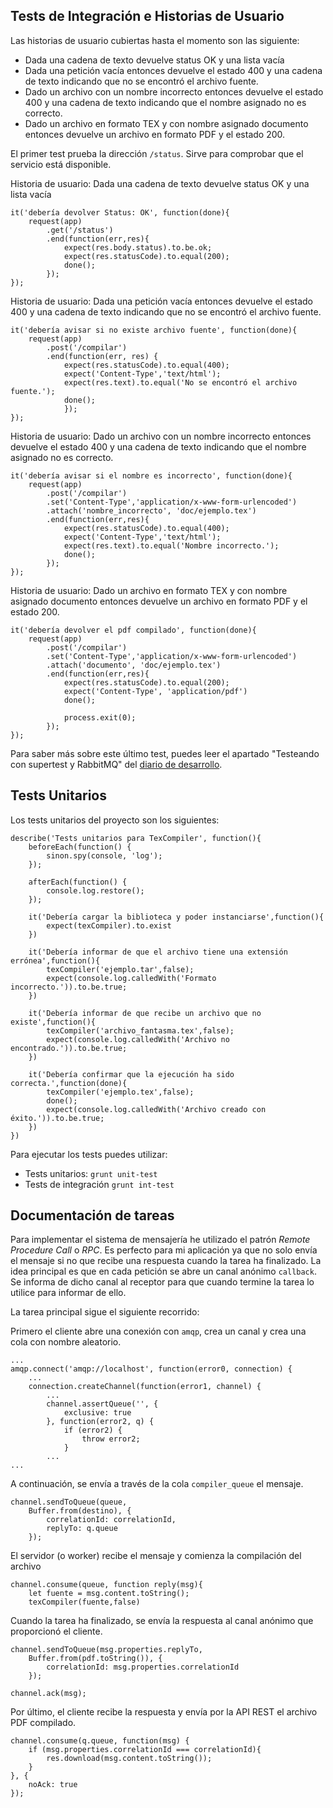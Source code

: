 <!-- tests.md -->
## Tests de Integración e Historias de Usuario
Las historias de usuario cubiertas hasta el momento son las siguiente:
* Dada una cadena de texto devuelve status OK y una lista vacía 
* Dada una petición vacía entonces devuelve el estado 400 y una cadena de texto indicando que no se encontró el archivo fuente.
* Dado un archivo con un nombre incorrecto entonces devuelve el estado 400 y una cadena de texto indicando que el nombre asignado no es correcto.
* Dado un archivo en formato TEX y con nombre asignado documento entonces devuelve un archivo en formato PDF y el estado 200.


El primer test prueba la dirección `/status`. Sirve para comprobar que el servicio está disponible.  

Historia de usuario: Dada una cadena de texto devuelve status OK y una lista vacía 
```
it('debería devolver Status: OK', function(done){
    request(app)
        .get('/status')
        .end(function(err,res){
            expect(res.body.status).to.be.ok;
            expect(res.statusCode).to.equal(200);
            done();
        });
});

```

Historia de usuario: Dada una petición vacía entonces devuelve el estado 400 y una cadena de texto indicando que no se encontró el archivo fuente.
```
it('debería avisar si no existe archivo fuente', function(done){
    request(app)
        .post('/compilar')
        .end(function(err, res) {
            expect(res.statusCode).to.equal(400);
            expect('Content-Type','text/html');
            expect(res.text).to.equal('No se encontró el archivo fuente.');
            done();
            });
});
```

Historia de usuario: Dado un archivo con un nombre incorrecto entonces devuelve el estado 400 y una cadena de texto indicando que el nombre asignado no es correcto.

```
it('debería avisar si el nombre es incorrecto', function(done){
    request(app)
        .post('/compilar')
        .set('Content-Type','application/x-www-form-urlencoded')
        .attach('nombre_incorrecto', 'doc/ejemplo.tex')
        .end(function(err,res){
            expect(res.statusCode).to.equal(400);
            expect('Content-Type','text/html');
            expect(res.text).to.equal('Nombre incorrecto.');
            done();
        });
});
```

Historia de usuario: Dado un archivo en formato TEX y con nombre asignado documento entonces devuelve un archivo en formato PDF y el estado 200.
```
it('debería devolver el pdf compilado', function(done){
    request(app)
        .post('/compilar')
        .set('Content-Type','application/x-www-form-urlencoded')
        .attach('documento', 'doc/ejemplo.tex')
        .end(function(err,res){
            expect(res.statusCode).to.equal(200);
            expect('Content-Type', 'application/pdf')
            done();

            process.exit(0);
        });
});
```

Para saber más sobre este último test, puedes leer el apartado "Testeando con supertest y RabbitMQ" del [diario de desarrollo](diario.md).


## Tests Unitarios

Los tests unitarios del proyecto son los siguientes:
```
describe('Tests unitarios para TexCompiler', function(){
    beforeEach(function() {
        sinon.spy(console, 'log');
    });
    
    afterEach(function() {
        console.log.restore();
    });

    it('Debería cargar la biblioteca y poder instanciarse',function(){
        expect(texCompiler).to.exist
    })

    it('Debería informar de que el archivo tiene una extensión errónea',function(){
        texCompiler('ejemplo.tar',false);
        expect(console.log.calledWith('Formato incorrecto.')).to.be.true;
    })

    it('Debería informar de que recibe un archivo que no existe',function(){
        texCompiler('archivo_fantasma.tex',false);
        expect(console.log.calledWith('Archivo no encontrado.')).to.be.true;
    })

    it('Debería confirmar que la ejecución ha sido correcta.',function(done){
        texCompiler('ejemplo.tex',false);
        done();
        expect(console.log.calledWith('Archivo creado con éxito.')).to.be.true;
    })
})
```

Para ejecutar los tests puedes utilizar:
* Tests unitarios: `grunt unit-test`
* Tests de integración `grunt int-test`

## Documentación de tareas
Para implementar el sistema de mensajería he utilizado el patrón _Remote Procedure Call_ o _RPC_. Es perfecto para mi aplicación ya que no solo envía el mensaje si no que recibe una respuesta cuando la tarea ha finalizado.
La idea principal es que en cada petición se abre un canal anónimo `callback`. Se informa de dicho canal al receptor para que cuando termine la tarea lo utilice para informar de ello.

La tarea principal sigue el siguiente recorrido:

Primero el cliente abre una conexión con `amqp`, crea un canal y crea una cola con nombre aleatorio.

```
...
amqp.connect('amqp://localhost', function(error0, connection) {
    ...
    connection.createChannel(function(error1, channel) {
        ...
        channel.assertQueue('', {
            exclusive: true
        }, function(error2, q) {
            if (error2) {
                throw error2;
            }
        ...
... 
```
A continuación, se envía a través de la cola `compiler_queue` el mensaje.

```
channel.sendToQueue(queue,
    Buffer.from(destino), {
        correlationId: correlationId,
        replyTo: q.queue
    });

```
El servidor (o worker) recibe el mensaje y comienza la compilación del archivo
```
channel.consume(queue, function reply(msg){
    let fuente = msg.content.toString();
    texCompiler(fuente,false)
```

Cuando la tarea ha finalizado, se envía la respuesta al canal anónimo que proporcionó el cliente.

```
channel.sendToQueue(msg.properties.replyTo,
    Buffer.from(pdf.toString()), {
        correlationId: msg.properties.correlationId
    });

channel.ack(msg);

```

Por último, el cliente recibe la respuesta y envía por la API REST el archivo PDF compilado.
```
channel.consume(q.queue, function(msg) {
    if (msg.properties.correlationId === correlationId){
        res.download(msg.content.toString());
    }
}, {
    noAck: true
});

```